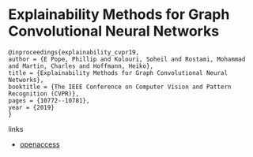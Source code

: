 # Explainability Methods for Graph Convolutional Neural Networks

```
@inproceedings{explainability_cvpr19,
author = {E Pope, Phillip and Kolouri, Soheil and Rostami, Mohammad and Martin, Charles and Hoffmann, Heiko},
title = {Explainability Methods for Graph Convolutional Neural Networks},
booktitle = {The IEEE Conference on Computer Vision and Pattern Recognition (CVPR)},
pages = {10772--10781},
year = {2019}
}
```

links
- [openaccess](http://openaccess.thecvf.com/content_CVPR_2019/html/Pope_Explainability_Methods_for_Graph_Convolutional_Neural_Networks_CVPR_2019_paper.html)
